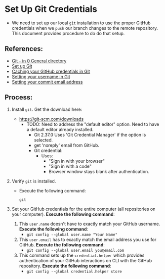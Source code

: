 # Set Up Git Credentials

* We need to set up our local `git` installation to use the proper GitHub credentials when we `push` our branch changes to the remote repository. This document provides procedure to do do that setup.

## References:
* [Git - in 0 General directory](03%20Git.md)
* [Set up Git](https://docs.github.com/en/get-started/quickstart/set-up-git)
* [Caching your GitHub credentials in Git](https://docs.github.com/en/get-started/getting-started-with-git/caching-your-github-credentials-in-git)
* [Setting your username in Git](https://docs.github.com/en/get-started/getting-started-with-git/setting-your-username-in-git#setting-your-git-username-for-every-repository-on-your-computer)
* [Setting your commit email address](https://docs.github.com/en/account-and-profile/setting-up-and-managing-your-personal-account-on-github/managing-email-preferences/setting-your-commit-email-address)

## Process:

1. Install `git`. Get the download here:
    * https://git-scm.com/downloads
        * TODO: Need to address the "default editor" option. Need to have a default editor already installed.
            * Git 2.37.0 Uses 'Git Credential Manager' if the option is selected.
            * get 'noreply' email from GitHub.
            * Git credential:
                * Uses:
                    * "Sign in with your browser"
                    * "Sign in with a code"
                    * Browser window stays blank after authentication.

1. Verify `git` is installed.
    * Execute the following command:
        ```
        git
        ```

1. Set your GitHub credentials for the entire computer (all repositories on your computer). **Execute the following command**:
    1. This `user.name` doesn't have to exactly match your GitHub username. **Execute the following command**:
        * `git config --global user.name "Your Name"`
    1. This `user.email` has to exactly match the email address you use for GitHub. **Execute the following command**:
        * `git config --global user.email you@email.com`
    1. This command sets up the `credential.helper` which provides authentication of your GitHub interactions on CLI with the GitHub repository. **Execute the following command**:
        * `git config --global credential.helper store`